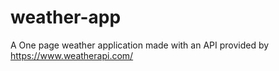 # weather-app
A One page weather application made with an API provided by https://www.weatherapi.com/
